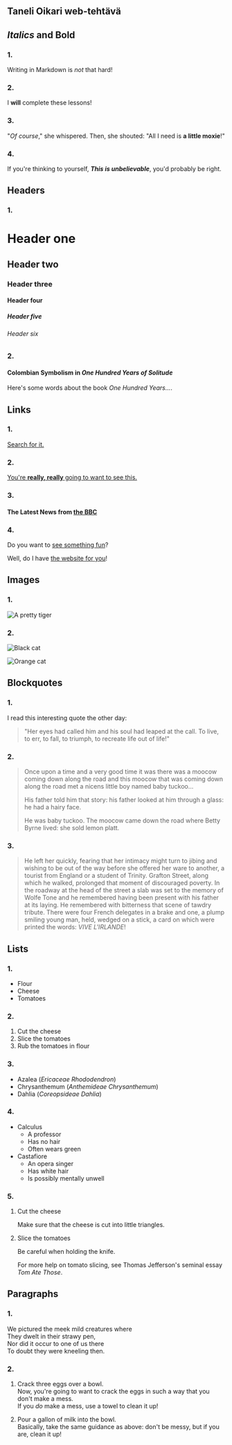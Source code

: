 ## Taneli Oikari web-tehtävä

## _Italics_ and **Bold**

### 1. 
Writing in Markdown is _not_ that hard!

### 2.
I **will** complete these lessons!

### 3.
"_Of course_," she whispered. Then, she 
shouted: "All I need is **a little moxie**!"

### 4.
If you're thinking to yourself, **_This is unbelievable_**, you'd probably be right.

## Headers

### 1.
# Header one
## Header two
### Header three
#### Header four
##### Header five
###### Header six

### 2.
#### Colombian Symbolism in _One Hundred Years of Solitude_
Here's some words about the book _One Hundred Years..._.

## Links

### 1.
[Search for it.](www.google.com)
    
### 2.
[You're **really, really** going to want to see this.](www.dailykitten.com)

### 3.
#### The Latest News from [the BBC](www.bbc.com/news)

### 4.
Do you want to [see something fun][a fun place]?

Well, do I have [the website for you][another fun place]!

[a fun place]: www.zombo.com
[another fun place]: www.stumbleupon.com

## Images

### 1.
![A pretty tiger](https://upload.wikimedia.org/wikipedia/commons/5/56/Tiger.50.jpg)

### 2.
![Black cat][Black]

![Orange cat][Orange]

[Black]: https://upload.wikimedia.org/wikipedia/commons/a/a3/81_INF_DIV_SSI.jpg
[Orange]: http://icons.iconarchive.com/icons/google/noto-emoji-animals-nature/256/22221-cat-icon.png

## Blockquotes

### 1.
I read this interesting quote the other day:

>"Her eyes had called him and his soul had leaped at the call. To live, to err, to fall, to triumph, to recreate life out of life!"

### 2.
>Once upon a time and a very good time it was there was a moocow coming down along the road and this moocow that was coming down along the road met a nicens little boy named baby tuckoo...
>
>His father told him that story: his father looked at him through a glass: he had a hairy face.
>
>He was baby tuckoo. The moocow came down the road where Betty Byrne lived: she sold lemon platt.

### 3.
>He left her quickly, fearing that her intimacy might turn to jibing and wishing to be out of the way before she offered her ware to another, a tourist from England or a student of Trinity. Grafton Street, along which he walked, prolonged that moment of discouraged poverty. In the roadway at the head of the street a slab was set to the memory of Wolfe Tone and he remembered having been present with his father at its laying. He remembered with bitterness that scene of tawdry tribute. There were four French delegates in a brake and one, a plump smiling young man, held, wedged on a stick, a card on which were printed the words: _VIVE L'IRLANDE_!

## Lists

### 1.
* Flour
* Cheese
* Tomatoes

### 2.  
1. Cut the cheese
2. Slice the tomatoes
3. Rub the tomatoes in flour
    
### 3. 
* Azalea (_Ericaceae Rhododendron_)
* Chrysanthemum (_Anthemideae Chrysanthemum_)
* Dahlia (_Coreopsideae Dahlia_)

### 4. 
* Calculus
  * A professor
  * Has no hair
  * Often wears green
* Castafiore
  * An opera singer
  * Has white hair
  * Is possibly mentally unwell

### 5.
1. Cut the cheese

   Make sure that the cheese is cut into little triangles.

2. Slice the tomatoes

   Be careful when holding the knife.

   For more help on tomato slicing, see Thomas Jefferson's seminal essay _Tom Ate Those_.

## Paragraphs

### 1.
We pictured the meek mild creatures where  
They dwelt in their strawy pen,  
Nor did it occur to one of us there  
To doubt they were kneeling then.

### 2. 
1. Crack three eggs over a bowl.  
   Now, you're going to want to crack the eggs in such a way that you don't make a mess.  
   If you _do_ make a mess, use a towel to clean it up!

2. Pour a gallon of milk into the bowl.  
   Basically, take the same guidance as above: don't be messy, but if you are, clean it up!